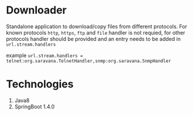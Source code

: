 # Downloader

 Standalone application to download/copy files from different protocols. For known protocols `http`, `https`, `ftp` and `file` handler is not requied, for other protocols handler should be provided and an entry needs to be added in `url.stream.handlers`

example `url.stream.handlers = telnet:org.saravana.TelnetHandler,snmp:org.saravana.SnmpHandler`

# Technologies

 1. Java8
 2. SpringBoot 1.4.0
